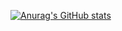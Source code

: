 
[![Anurag's GitHub stats](https://github-readme-stats.vercel.app/api?username=jeongdw1001&count_private=true&show_icons=true&theme=merko)](https://github.com/anuraghazra/github-readme-stats)

